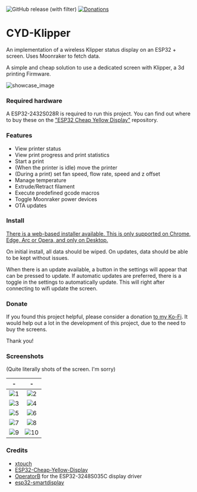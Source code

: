 ![GitHub release (with filter)](https://img.shields.io/github/v/release/suchmememanyskill/CYD-Klipper)
[![Donations](https://img.shields.io/badge/Support%20on-Ko--Fi-red)](https://ko-fi.com/suchmememanyskill)

# CYD-Klipper
An implementation of a wireless Klipper status display on an ESP32 + screen. Uses Moonraker to fetch data.

A simple and cheap solution to use a dedicated screen with Klipper, a 3d printing Firmware.

![showcase_image](readme/PXL_20231113_171629383.jpg)

### Required hardware

A ESP32-2432S028R is required to run this project. You can find out where to buy these on the ["ESP32 Cheap Yellow Display"](https://github.com/witnessmenow/ESP32-Cheap-Yellow-Display#where-to-buy) repository.

### Features
- View printer status
- View print progress and print statistics
- Start a print
- (When the printer is idle) move the printer
- (During a print) set fan speed, flow rate, speed and z offset
- Manage temperature
- Extrude/Retract filament
- Execute predefined gcode macros
- Toggle Moonraker power devices
- OTA updates

### Install

[There is a web-based installer available. This is only supported on Chrome, Edge, Arc or Opera, and only on Desktop.](https://suchmememanyskill.github.io/CYD-Klipper/)

On initial install, all data should be wiped. On updates, data should be able to be kept without issues.

When there is an update available, a button in the settings will appear that can be pressed to update. If automatic updates are preferred, there is a toggle in the settings to automatically update. This will right after connecting to wifi update the screen.

### Donate

If you found this project helpful, please consider a donation [to my Ko-Fi](https://ko-fi.com/suchmememanyskill). It would help out a lot in the development of this project, due to the need to buy the screens. 

Thank you!

### Screenshots
(Quite literally shots of the screen. I'm sorry)

-|- 
:-:|:-:
![1](readme/1.jpg)|![2](readme/2.jpg)
![3](readme/3.jpg)|![4](readme/4.jpg)
![5](readme/5.jpg)|![6](readme/6.jpg)
![7](readme/7.jpg)|![8](readme/8.jpg)
![9](readme/9.jpg)|![10](readme/10.jpg)


### Credits
- [xtouch](https://github.com/xperiments-in/xtouch)
- [ESP32-Cheap-Yellow-Display](https://github.com/witnessmenow/ESP32-Cheap-Yellow-Display)
- [OperatorB](https://github.com/OperatorB) for the ESP32-3248S035C display driver
- [esp32-smartdisplay](https://github.com/rzeldent/esp32-smartdisplay)
